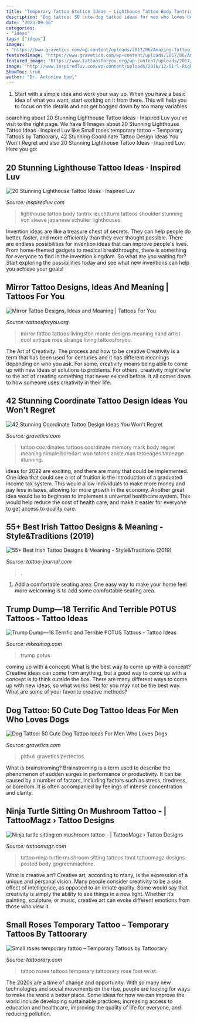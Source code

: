 ```yaml
---
title: "Temporary Tattoo Station Ideas ~ Lighthouse Tattoo Body Tantrix Leuchtturm Tattoos Shoulder Stunning Von Sleeve Japanese Schulter Lighthouses"
description: "Dog tattoo: 50 cute dog tattoo ideas for men who loves dogs"
date: "2023-09-16"
categories:
- "ideas"
tags: ["ideas"]
images:
- "https://www.gravetics.com/wp-content/uploads/2017/06/Amazing-Tattoo.jpg"
featuredImage: "https://www.gravetics.com/wp-content/uploads/2017/06/Amazing-Tattoo.jpg"
featured_image: "https://www.tattoosforyou.org/wp-content/uploads/2017/08/Vintage-Mirror-Tattoo.jpg"
image: "http://www.inspiredluv.com/wp-content/uploads/2016/12/Girl-Right-Half-Sleeve-Lighthouse-Tattoo.jpg"
ShowToc: true
author: "Dr. Antonina Huel"
---
```



1. Start with a simple idea and work your way up. When you have a basic idea of what you want, start working on it from there. This will help you to focus on the details and not get bogged down by too many variables.

	

		
searching about 20 Stunning Lighthouse Tattoo Ideas · Inspired Luv you've visit to the right page. We have 8 Images about 20 Stunning Lighthouse Tattoo Ideas · Inspired Luv like Small roses temporary tattoo – Temporary Tattoos by Tattoorary, 42 Stunning Coordinate Tattoo Design Ideas You Won&#039;t Regret and also 20 Stunning Lighthouse Tattoo Ideas · Inspired Luv. Here you go:
		
    
## 20 Stunning Lighthouse Tattoo Ideas · Inspired Luv

<img loading=lazy src="http://www.inspiredluv.com/wp-content/uploads/2016/12/Girl-Right-Half-Sleeve-Lighthouse-Tattoo.jpg" onerror="this.onerror=null;this.src='https://tse1.mm.bing.net/th?id=OIP.5GH1i90QSX_A4-km96wA7gHaLH&amp;pid=15.1';" alt="20 Stunning Lighthouse Tattoo Ideas · Inspired Luv">

_Source: inspiredluv.com_

>lighthouse tattoo body tantrix leuchtturm tattoos shoulder stunning von sleeve japanese schulter lighthouses. 

	

Invention ideas are like a treasure chest of secrets. They can help people do better, faster, and more efficiently than they ever thought possible. There are endless possibilities for invention ideas that can improve people's lives. From home-themed gadgets to medical breakthroughs, there is something for everyone to find in the invention kingdom. So what are you waiting for? Start exploring the possibilities today and see what new inventions can help you achieve your goals!

    
## Mirror Tattoo Designs, Ideas And Meaning | Tattoos For You

<img loading=lazy src="https://www.tattoosforyou.org/wp-content/uploads/2017/08/Vintage-Mirror-Tattoo.jpg" onerror="this.onerror=null;this.src='https://tse1.mm.bing.net/th?id=OIP.MV_MgfRiRT3r7jjAvlhouQHaLH&amp;pid=15.1';" alt="Mirror Tattoo Designs, Ideas and Meaning | Tattoos For You">

_Source: tattoosforyou.org_

>mirror tattoo tattoos livingston monte designs meaning hand artist cool antique rose strange living tattoosforyou. 

	

The Art of Creativity: The process and how to be creative
Creativity is a term that has been used for centuries and it has different meanings depending on who you ask. For some, creativity means being able to come up with new ideas or solutions to problems. For others, creativity might refer to the act of creating something that never existed before. It all comes down to how someone uses creativity in their life.

    
## 42 Stunning Coordinate Tattoo Design Ideas You Won&#039;t Regret

<img loading=lazy src="http://www.gravetics.com/wp-content/uploads/2017/03/A-simple-design-that-fits-right-on-the-ankle..jpg" onerror="this.onerror=null;this.src='https://tse4.mm.bing.net/th?id=OIP.1UgN8K2JFs6W4WkjFttvOAHaJ4&amp;pid=15.1';" alt="42 Stunning Coordinate Tattoo Design Ideas You Won&#039;t Regret">

_Source: gravetics.com_

>tattoo coordinates tattoos coordinate memory mark body regret meaning simple boredart won tatoos ankle man tatoeages tatoeage stunning. 

	

ideas for 2022 are exciting, and there are many that could be implemented. One idea that could see a lot of fruition is the introduction of a graduated income tax system. This would allow individuals to make more money and pay less in taxes, allowing for more growth in the economy. Another great idea would be to beginnen to implement a universal healthcare system. This would help reduce the cost of health care, and make it easier for everyone to get access to quality care.

    
## 55+ Best Irish Tattoo Designs &amp; Meaning - Style&amp;Traditions (2019)

<img loading=lazy src="https://tattoo-journal.com/wp-content/uploads/2016/12/Irish-Tattoo-45-768x768.jpg" onerror="this.onerror=null;this.src='https://tse3.mm.bing.net/th?id=OIP.dxEKzNRdHwepqYYkxwnEEgHaHa&amp;pid=15.1';" alt="55+ Best Irish Tattoo Designs &amp; Meaning - Style&amp;Traditions (2019)">

_Source: tattoo-journal.com_

>. 

	

1. Add a comfortable seating area: One easy way to make your home feel more welcoming is to add some comfortable seating area.

    
## Trump Dump—18 Terrific And Terrible POTUS Tattoos - Tattoo Ideas

<img loading=lazy src="https://www.inkedmag.com/.image/c_limit%2Ccs_srgb%2Cfl_progressive%2Cq_auto:good%2Cw_700/MTU5MDMyMTI5NzI1ODY3ODAw/1492696128-8518c95b7bd6454eb2104779e9f255f5-e1492696179695-600x800.jpg" onerror="this.onerror=null;this.src='https://tse2.mm.bing.net/th?id=OIP.SylTI5uK7oHF4vXcq1Zo1QHaJ4&amp;pid=15.1';" alt="Trump Dump—18 Terrific and Terrible POTUS Tattoos - Tattoo Ideas">

_Source: inkedmag.com_

>trump potus. 

	

coming up with a concept: What is the best way to come up with a concept?
Creative ideas can come from anything, but a good way to come up with a concept is to think outside the box. There are many different ways to come up with new ideas, so what works best for you may not be the best way. What are some of your favorite creative methods?

    
## Dog Tattoo: 50 Cute Dog Tattoo Ideas For Men Who Loves Dogs

<img loading=lazy src="https://www.gravetics.com/wp-content/uploads/2017/06/Amazing-Tattoo.jpg" onerror="this.onerror=null;this.src='https://tse4.mm.bing.net/th?id=OIP.yg70nuH25x4aEtIJDtBAKwHaHQ&amp;pid=15.1';" alt="Dog Tattoo: 50 Cute Dog Tattoo Ideas For Men Who Loves Dogs">

_Source: gravetics.com_

>pitbull gravetics perfectos. 

	

What is brainstroming?
Brainstroming is a term used to describe the phenomenon of sudden surges in performance or productivity. It can be caused by a number of factors, including factors such as stress, tiredness, or boredom. It is often accompanied by feelings of intense concentration and clarity.

    
## Ninja Turtle Sitting On Mushroom Tattoo - | TattooMagz › Tattoo Designs

<img loading=lazy src="https://tattoomagz.com/wp-content/uploads/Ninja-turtle-sitting-on-mushroom-tattoo.jpg" onerror="this.onerror=null;this.src='https://tse4.mm.bing.net/th?id=OIP.zaKWN50-n1YFGj5-LmNslQHaJ6&amp;pid=15.1';" alt="Ninja turtle sitting on mushroom tattoo - | TattooMagz › Tattoo Designs">

_Source: tattoomagz.com_

>tattoo ninja turtle mushroom sitting tattoos tmnt tattoomagz designs posted body gogreenmachine. 

	

What is creative art?
Creative art, according to many, is the expression of a unique and personal vision. Many people consider creativity to be a side effect of intelligence, as opposed to an innate quality. Some would say that creativity is simply the ability to see things in a new light. Whether it’s painting, sculpture, or music, creative art can evoke different emotions from those who view it.

    
## Small Roses Temporary Tattoo – Temporary Tattoos By Tattoorary

<img loading=lazy src="http://cdn.shopify.com/s/files/1/0437/5925/products/19_b192d00b-cec7-4c1f-91a2-fdc539d9251f_grande.jpg?v=1527474191" onerror="this.onerror=null;this.src='https://tse1.mm.bing.net/th?id=OIP.yfifzI_hCa3U-g2Zl9HKAwAAAA&amp;pid=15.1';" alt="Small roses temporary tattoo – Temporary Tattoos by Tattoorary">

_Source: tattoorary.com_

>tattoo roses tattoos temporary tattoorary rose foot wrist. 

	

The 2020s are a time of change and opportunity. With so many new technologies and social movements on the rise, people are looking for ways to make the world a better place. Some ideas for how we can improve the world include developing sustainable practices, increasing access to education and healthcare, improving the quality of life for everyone, and reducing pollution.

